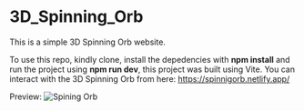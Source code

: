 # 3D_Spinning_Orb
This is a simple 3D Spinning Orb website.

To use this repo, kindly clone, install the depedencies with **npm install** and run the project using **npm run dev**, this project was built using Vite. You can interact with the 3D Spinning Orb from here: https://spinnigorb.netlify.app/

Preview:
![Spining Orb](https://github.com/Marmik343/3D_Spinning_Orb/assets/31364871/a44efd4b-f9ff-4310-8c46-8c49a5cc8ee2)
